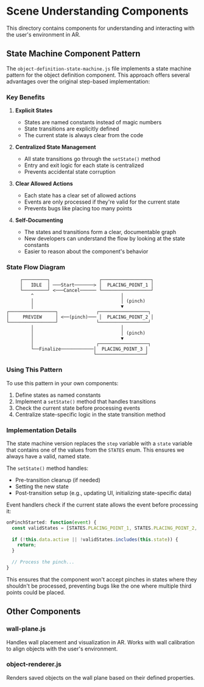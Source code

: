 # Scene Understanding Components

This directory contains components for understanding and interacting with the user's environment in AR.

## State Machine Component Pattern

The `object-definition-state-machine.js` file implements a state machine pattern for the object definition component. This approach offers several advantages over the original step-based implementation:

### Key Benefits

1. **Explicit States**
   - States are named constants instead of magic numbers
   - State transitions are explicitly defined
   - The current state is always clear from the code

2. **Centralized State Management**
   - All state transitions go through the `setState()` method
   - Entry and exit logic for each state is centralized
   - Prevents accidental state corruption

3. **Clear Allowed Actions**
   - Each state has a clear set of allowed actions
   - Events are only processed if they're valid for the current state
   - Prevents bugs like placing too many points

4. **Self-Documenting**
   - The states and transitions form a clear, documentable graph
   - New developers can understand the flow by looking at the state constants
   - Easier to reason about the component's behavior

### State Flow Diagram

```
     ┌─────────┐                  ┌──────────────────┐
     │   IDLE  │ ───Start───────> │  PLACING_POINT_1 │
     └─────────┘ <───Cancel────── └──────────────────┘
         ^                                │
         │                                │ (pinch)
         │                                ▼
┌─────────────────┐              ┌──────────────────┐
│     PREVIEW     │ <──(pinch)─── │  PLACING_POINT_2 │
└─────────────────┘              └──────────────────┘
         │                                │
         │                                │ (pinch)
         │                                ▼
         │                       ┌──────────────────┐
         └──Finalize────────────│  PLACING_POINT_3 │
                                └──────────────────┘
```

### Using This Pattern

To use this pattern in your own components:

1. Define states as named constants
2. Implement a `setState()` method that handles transitions
3. Check the current state before processing events
4. Centralize state-specific logic in the state transition method

### Implementation Details

The state machine version replaces the `step` variable with a `state` variable that contains one of the values from the `STATES` enum. This ensures we always have a valid, named state.

The `setState()` method handles:
- Pre-transition cleanup (if needed)
- Setting the new state
- Post-transition setup (e.g., updating UI, initializing state-specific data)

Event handlers check if the current state allows the event before processing it:

```javascript
onPinchStarted: function(event) {
  const validStates = [STATES.PLACING_POINT_1, STATES.PLACING_POINT_2, STATES.PLACING_POINT_3];
  
  if (!this.data.active || !validStates.includes(this.state)) {
    return;
  }
  
  // Process the pinch...
}
```

This ensures that the component won't accept pinches in states where they shouldn't be processed, preventing bugs like the one where multiple third points could be placed.

## Other Components

### wall-plane.js

Handles wall placement and visualization in AR. Works with wall calibration to align objects with the user's environment.

### object-renderer.js

Renders saved objects on the wall plane based on their defined properties.